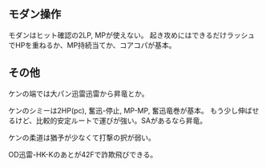 ## モダン操作

モダンはヒット確認の2LP, MPが使えない。
起き攻めにはできるだけラッシュでHPを重ねるか、MP持続当てか、コアコパが基本。

## その他

ケンの端では大パン迅雷迅雷から昇竜とか。

ケンのシミーは2HP(pc), 奮迅-停止, MP-MP, 奮迅竜巻が基本。
もう少し伸ばせるけど、比較的安定ルートで運びが強い。SAがあるなら昇竜。

ケンの柔道は猶予が少なくて打撃の択が弱い。

OD迅雷-HK-Kのあとが42Fで詐欺飛びできる。
